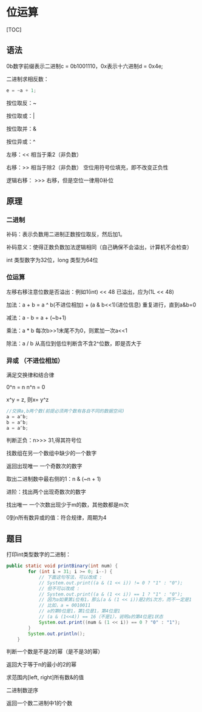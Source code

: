 # 位运算

[TOC]

## 语法

0b数字前缀表示二进制c = 0b1001110，0x表示十六进制d = 0x4e;

二进制求相反数：

```java
e = ~a + 1;
```

按位取反：~

按位取或：|

按位取并：&

按位异或：^

左移：<<    相当于乘2（非负数）

右移：>>    相当于除2（非负数）  空位用符号位填充，即不改变正负性

逻辑右移： >>>    右移，但是空位一律用0补位

## 原理

### 二进制

补码：表示负数用二进制正数按位取反，然后加1。

补码意义：使得正数负数加法逻辑相同（自己确保不会溢出，计算机不会检查）

int 类型数字为32位，long 类型为64位

### 位运算

左移右移注意位数是否溢出：例如1(int) << 48 已溢出，应为(1L <<  48)

加法：a + b = a ^ b(不进位相加) + (a & b<<1)(进位信息)   重复进行，直到a&b=0

减法：a - b = a + (~b+1)

乘法：a * b 每次b>>1末尾不为0，则累加一次a<<1

除法：a / b 从高位到低位判断含不含2^位数，即是否大于

### 异或  （不进位相加）

满足交换律和结合律

0^n = n        n^n = 0

x^y = z, 则x= y^z

```java
//交换a,b两个数(前提必须两个数有各自不同的数据空间)
a = a^b;
b = a^b;
a = a^b;
```

判断正负：n>>> 31,得其符号位

找数组在另一个数组中缺少的一个数字

返回出现唯一 一个奇数次的数字

取出二进制数中最右侧的1：n & (~n + 1)

进阶：找出两个出现奇数次的数字

找出唯一 一个次数出现少于m的数，其他数都是m次

0到n所有数异或的值：符合规律，周期为4

## 题目

打印int类型数字的二进制：

```java
public static void printBinary(int num) {
		for (int i = 31; i >= 0; i--) {
			// 下面这句写法，可以改成 :
			// System.out.print((a & (1 << i)) != 0 ? "1" : "0");
			// 但不可以改成 :
			// System.out.print((a & (1 << i)) == 1 ? "1" : "0");
			// 因为a如果第i位有1，那么(a & (1 << i))是2的i次方，而不一定是1
			// 比如，a = 0010011
			// a的第0位是1，第1位是1，第4位是1
			// (a & (1<<4)) == 16（不是1），说明a的第4位是1状态
			System.out.print((num & (1 << i)) == 0 ? "0" : "1");
		}
		System.out.println();
	}
```

判断一个数是不是2的幂（是不是3的幂）

返回大于等于n的最小的2的幂

求范围内[left, right]所有数&的值

二进制数逆序

返回一个数二进制中1的个数
